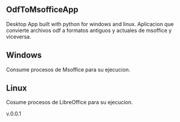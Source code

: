 ## OdfToMsofficeApp
Desktop App built with python for windows and linux.
Aplicacion que convierte archivos odf a formatos antiguos y actuales de msoffice y viceversa.

## Windows
 Consume procesos de Msoffice para su ejecucion.
## Linux
 Cosume procesos de LibreOffice para su ejecucion.

v.0.0.1
